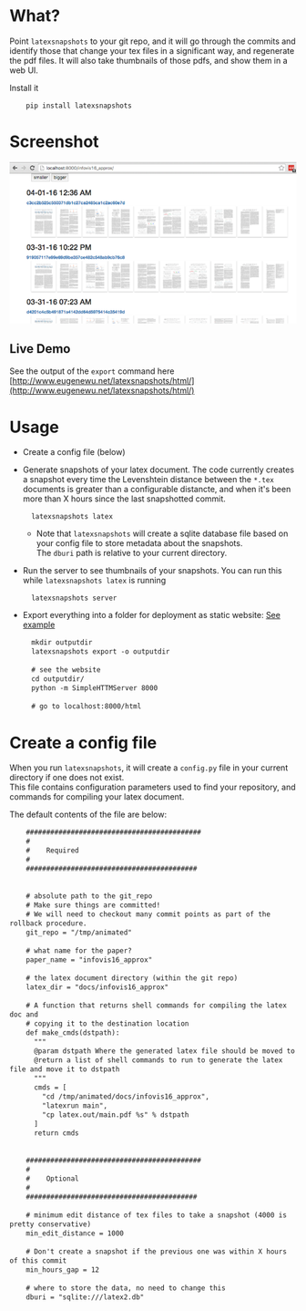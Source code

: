 # What?

Point `latexsnapshots` to your git repo, and it will go through the commits and identify those that change your tex files in a significant way,
and regenerate the pdf files.  It will also take thumbnails of those pdfs, and show them in a web UI.

Install it

        pip install latexsnapshots

# Screenshot

![Screenshot of latexsnapshots](https://raw.githubusercontent.com/sirrice/latexsnapshots/master/latexsnapshots/static/screenshot.png)

## Live Demo

See the output of the `export` command here [http://www.eugenewu.net/latexsnapshots/html/](http://www.eugenewu.net/latexsnapshots/html/)

# Usage

* Create a config file (below)
* Generate snapshots of your latex document.  The code currently creates a snapshot every time
  the Levenshtein distance between the `*.tex` documents is greater than a configurable distancte,
  and when it's been more than X hours since the last snapshotted commit.

        latexsnapshots latex

  * Note that `latexsnapshots` will create a sqlite database file based on your config file to store metadata about the snapshots.  
    The `dburi` path is relative to your current directory.
* Run the server to see thumbnails of your snapshots.  You can run this while `latexsnapshots latex` is running

        latexsnapshots server

* Export everything into a folder for deployment as static website: [See example](http://eugenewu.net/latexsnapshots/html/)

        mkdir outputdir
        latexsnapshots export -o outputdir

        # see the website
        cd outputdir/
        python -m SimpleHTTMServer 8000

        # go to localhost:8000/html


# Create a config file

When you run `latexsnapshots`, it will create a `config.py` file in your current directory if one does not exist.  
This file contains configuration parameters used to find your repository, and commands for compiling your
latex document.  

The default contents of the file are below:

        ###########################################
        #
        #    Required
        #
        ##########################################


        # absolute path to the git_repo
        # Make sure things are committed!  
        # We will need to checkout many commit points as part of the rollback procedure.
        git_repo = "/tmp/animated"

        # what name for the paper?
        paper_name = "infovis16_approx"

        # the latex document directory (within the git repo)
        latex_dir = "docs/infovis16_approx"

        # A function that returns shell commands for compiling the latex doc and 
        # copying it to the destination location
        def make_cmds(dstpath):
          """
          @param dstpath Where the generated latex file should be moved to
          @return a list of shell commands to run to generate the latex file and move it to dstpath
          """
          cmds = [
            "cd /tmp/animated/docs/infovis16_approx",
            "latexrun main",
            "cp latex.out/main.pdf %s" % dstpath
          ]
          return cmds


        ###########################################
        #
        #    Optional
        #
        ##########################################

        # minimum edit distance of tex files to take a snapshot (4000 is pretty conservative)
        min_edit_distance = 1000

        # Don't create a snapshot if the previous one was within X hours of this commit
        min_hours_gap = 12

        # where to store the data, no need to change this
        dburi = "sqlite:///latex2.db"

